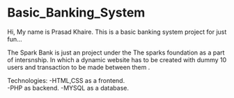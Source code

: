 # Basic_Banking_System
Hi, My name is Prasad Khaire. This is a basic banking system project for just fun...

The Spark Bank is just an project under the The sparks foundation as a part of intersnship. In which a dynamic website 
has to be created with dummy 10 users and transaction to be made between them .

Technologies:
-HTML,CSS as a frontend.   
-PHP as backend.
-MYSQL as a database. 
